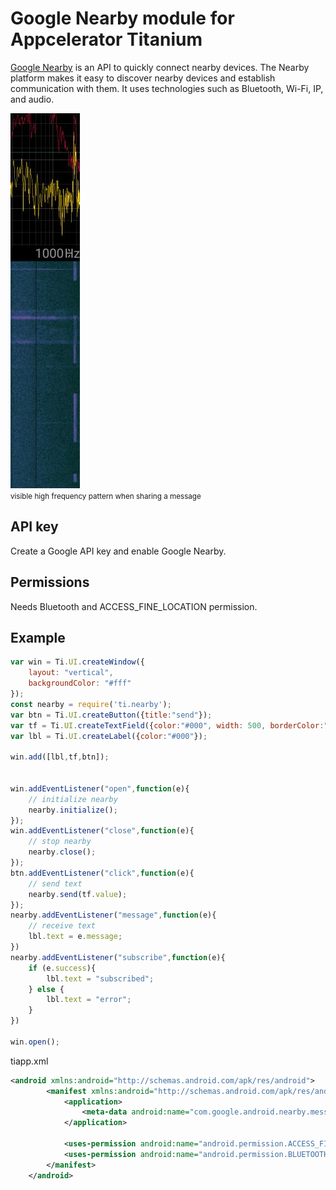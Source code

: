 # Google Nearby module for Appcelerator Titanium

<a href="https://developers.google.com/nearbyGoogle">Google Nearby</a> is an API to quickly connect nearby devices.
<quote>The Nearby platform makes it easy to discover nearby devices and establish communication with them. It uses technologies such as Bluetooth, Wi-Fi, IP, and audio. </quote>

<img src="noise.jpg"/>
<br/>
<small>visible high frequency pattern when sharing a message</small>

## API key

Create a Google API key and enable Google Nearby.

## Permissions

Needs Bluetooth and ACCESS_FINE_LOCATION permission.

## Example

```javascript
var win = Ti.UI.createWindow({
	layout: "vertical",
	backgroundColor: "#fff"
});
const nearby = require('ti.nearby');
var btn = Ti.UI.createButton({title:"send"});
var tf = Ti.UI.createTextField({color:"#000", width: 500, borderColor:"#000",borderWidth:1});
var lbl = Ti.UI.createLabel({color:"#000"});

win.add([lbl,tf,btn]);


win.addEventListener("open",function(e){
	// initialize nearby
	nearby.initialize();
});
win.addEventListener("close",function(e){
	// stop nearby
	nearby.close();
});
btn.addEventListener("click",function(e){
	// send text
	nearby.send(tf.value);
});
nearby.addEventListener("message",function(e){
	// receive text
	lbl.text = e.message;
})
nearby.addEventListener("subscribe",function(e){
	if (e.success){
		lbl.text = "subscribed";
	} else {
		lbl.text = "error";
	}
})

win.open();
```

tiapp.xml
```xml
<android xmlns:android="http://schemas.android.com/apk/res/android">
		<manifest xmlns:android="http://schemas.android.com/apk/res/android">
			<application>
				<meta-data android:name="com.google.android.nearby.messages.API_KEY" android:value="YOUR_KEY"/>
			</application>

			<uses-permission android:name="android.permission.ACCESS_FINE_LOCATION"/>
			<uses-permission android:name="android.permission.BLUETOOTH"/>
		</manifest>
	</android>
```
